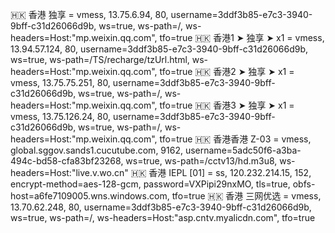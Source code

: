 🇭🇰 香港 独享 = vmess, 13.75.6.94, 80, username=3ddf3b85-e7c3-3940-9bff-c31d26066d9b, ws=true, ws-path=/, ws-headers=Host:"mp.weixin.qq.com", tfo=true
🇭🇰 香港1 ➤ 独享 ➤ x1 = vmess, 13.94.57.124, 80, username=3ddf3b85-e7c3-3940-9bff-c31d26066d9b, ws=true, ws-path=/TS/recharge/tzUrl.html, ws-headers=Host:"mp.weixin.qq.com", tfo=true
🇭🇰 香港2 ➤ 独享 ➤ x1 = vmess, 13.75.75.251, 80, username=3ddf3b85-e7c3-3940-9bff-c31d26066d9b, ws=true, ws-path=/, ws-headers=Host:"mp.weixin.qq.com", tfo=true
🇭🇰 香港3 ➤ 独享 ➤ x1 = vmess, 13.75.126.24, 80, username=3ddf3b85-e7c3-3940-9bff-c31d26066d9b, ws=true, ws-path=/, ws-headers=Host:"mp.weixin.qq.com", tfo=true
🇭🇰 香港香港 Z-03 = vmess, global.sggov.sands1.cucutube.com, 9162, username=5adc50f6-a3ba-494c-bd58-cfa83bf23268, ws=true, ws-path=/cctv13/hd.m3u8, ws-headers=Host:"live.v.wo.cn"
🇭🇰 香港 IEPL [01] = ss, 120.232.214.15, 152, encrypt-method=aes-128-gcm, password=VXPipi29nxMO, tls=true, obfs-host=a6fe7109005.wns.windows.com, tfo=true
🇭🇰 香港 三网优选 = vmess, 13.70.62.248, 80, username=3ddf3b85-e7c3-3940-9bff-c31d26066d9b, ws=true, ws-path=/, ws-headers=Host:"asp.cntv.myalicdn.com", tfo=true
